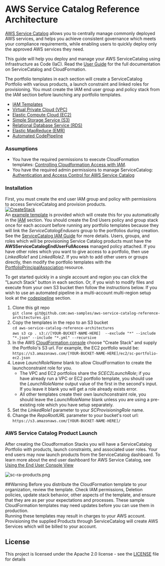 # AWS Service Catalog Reference Architecture

[AWS Service Catalog](https://docs.aws.amazon.com/servicecatalog/latest/adminguide/introduction.html) allows you to centrally manage commonly deployed AWS services, and helps you achieve consistent governance which meets your compliance requirements, while enabling users to quickly deploy only the approved AWS services they need. 

This guide will help you deploy and manage your AWS ServiceCatalog using Infrastructure as Code (IaC).
 Read the [User Guide](https://docs.aws.amazon.com/AWSCloudFormation/latest/UserGuide/cfn-reference-servicecatalog.html)
 for the full documentation on ServiceCatalog and CloudFormation.  

The portfolio templates in each section will create a ServiceCatalog Portfolio with various products, 
a launch constraint and linked roles for provisioning. 
You must create the IAM end user group and policy stack from the IAM section before launching any portfolio templates.
 * [IAM Templates](iam)
 * [Virtual Private Cloud (VPC)](vpc)
 * [Elastic Compute Cloud (EC2)](ec2)
 * [Simple Storage Service (S3)](s3)
 * [Relational Database Service (RDS)](rds)
 * [Elastic MapReduce (EMR)](emr)
 * [Automated CodePipeline](codepipeline)

### Assumptions  
* You have the required permissions to execute CloudFormation templates: [Controlling Cloudformation Access with IAM](https://docs.aws.amazon.com/AWSCloudFormation/latest/UserGuide/using-iam-template.html).
* You have the required admin permissions to manage ServiceCatalog: [Authentication and Access Control for AWS Service Catalog](https://docs.aws.amazon.com/servicecatalog/latest/adminguide/controlling_access.html)  

### Installation
First, you must create the end user IAM group and policy with permissions to access ServiceCatalog and provision products.  
[![CreateStack](https://s3.amazonaws.com/cloudformation-examples/cloudformation-launch-stack.png)](https://console.aws.amazon.com/cloudformation/home?region=us-east-1#/stacks/new?stackName=SC-RA-IAM-Endusers&templateURL=https://s3.amazonaws.com/aws-service-catalog-reference-architectures/iam/sc-enduser-iam.yml)  
An [example template](iam/sc-enduser-iam.yml) is provided which will create this for you automatically in the [IAM](iam) section.
 You should create the End Users policy and group stack once for each account before running any portfolio templates because they will link the
 _ServiceCatalogEndusers_ group to the portfolios during creation. See the
 [ServiceCatalog IAM Guide](https://docs.aws.amazon.com/servicecatalog/latest/adminguide/getstarted-iamenduser.html) for more details.
 Users, groups, and roles which will be provisioning Service Catalog products must have the
 **AWSServiceCatalogEndUserFullAccess** managed policy attached. If you have other roles which you want to give access to a
 portfolio, then use _LinkedRole1_ and _LinkedRole2_. If you wish to add other users or groups directly, then modify the portfolio templates with the
 [PortfolioPrincipalAssociation](https://docs.aws.amazon.com/AWSCloudFormation/latest/UserGuide/aws-resource-servicecatalog-portfolioprincipalassociation.html) resource.

To get started quickly in a single account and region you can click the "Launch Stack" button in each section.
 Or, if you wish to modify files and execute from your own S3 bucket then follow the instructions below. If you wish to use
 an automated pipeline in a multi-account multi-region setup look at the [codepipeline](codepipeline) section.  
1. Clone this git repo  
  ```git clone git@github.com:aws-samples/aws-service-catalog-reference-architectures.git```  
2. Copy the templates in the repo to an S3 bucket  
  ```cd aws-service-catalog-reference-architectures```  
  ```aws s3 cp . s3://[YOUR-BUCKET-NAME-HERE]  --exclude "*" --include "*.json" --include "*.yml" --recursive``` 
3. In the AWS [CloudFormation console](https://console.aws.amazon.com/cloudformation) choose "Create Stack" and supply the Portfolio's S3 url. 
For example, the EC2 portfolio would be:  
  ```https://s3.amazonaws.com/[YOUR-BUCKET-NAME-HERE]/ec2/sc-portfolio-ec2.json```  
4. Leave _LaunchRoleName_ blank to allow CloudFormation to create the launchconstraint role for you.  
    * The VPC and EC2 portfolios share the _SCEC2LaunchRole_; if you have already run a VPC or EC2 portfolio template, you should use the _LaunchRoleName_ output value of the first in the second's input.  If you leave it blank you will get a role already exists error.  
    * All other templates create their own launchconstraint role, you should leave the _LaunchRoleName_ blank unless you are using a pre-existing role which you have setup separately.
5. Set the _LinkedRole1_ parameter to your _SCProvisioningRole_ name.
6. Change the _RepoRootURL_ parameter to your bucket's root url:  
  ```https://s3.amazonaws.com/[YOUR-BUCKET-NAME-HERE]/```  
  
### AWS Service Catalog Product Launch  
After creating the Cloudformation Stacks you will have a ServiceCatalog Portfolio with products, launch constraints, and associated user roles.  Your end users may now launch products from the ServiceCatalog dashboard. To learn more about the end user dashboard for AWS Service Catalog, see [Using the End User Console View](https://docs.aws.amazon.com/servicecatalog/latest/userguide/end-user-console.html)

![sc-ra-products.png](sc-ra-products.png)

##Warning
Before you distribute the CloudFormation template to your organization, review the template. 
Check IAM permissions, Deletion policies, update stack behavior, other aspects of the template, 
and ensure that they are as per your expectations and processes. 
These sample CloudFormation templates may need updates before you can use them in production.  
Running these templates may result in charges to your AWS account.  
Provisioning the supplied Products through ServiceCatalog will create AWS Services which will be billed to your account.


## License  
This project is licensed under the Apache 2.0 license - see the [LICENSE](LICENSE) file for details
